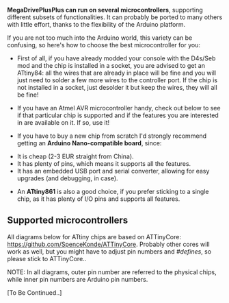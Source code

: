**MegaDrivePlusPlus can run on several microcontrollers**, supporting different subsets of functionalities. It can probably be ported to many others with little effort, thanks to the flexibility of the Arduino platform.

If you are not too much into the Arduino world, this variety can be confusing, so here's how to choose the best microcontroller for you:

* First of all, if you have already modded your console with the D4s/Seb mod and the chip is installed in a socket, you are advised to get an ATtiny84: all the wires that are already in place will be fine and you will just need to solder a few more wires to the controller port. If the chip is not installed in a socket, just desolder it but keep the wires, they will all be fine!

* If you have an Atmel AVR microcontroller handy, check out below to see if that particular chip is supported and if the features you are interested in are available on it. If so, use it!

* If you have to buy a new chip from scratch I'd strongly recommend getting an
**Arduino Nano-compatible board**, since:
- It is cheap (2-3 EUR straight from China).
- It has plenty of pins, which means it supports all the features.
- It has an embedded USB port and serial converter, allowing for easy
upgrades (and debugging, in case).

* An **ATtiny861** is also a good choice, if you prefer sticking to a single chip,
as it has plenty of I/O pins and supports all features.

## Supported microcontrollers
All diagrams below for ATtiny chips are based on ATTinyCore:
https://github.com/SpenceKonde/ATTinyCore. Probably other cores will work as well, but you might have to adjust pin numbers and *#defines*, so please stick to ATTinyCore..

NOTE: In all diagrams, outer pin number are referred to the physical chips,
while inner pin numbers are Arduino pin numbers.

[To Be Continued..]
